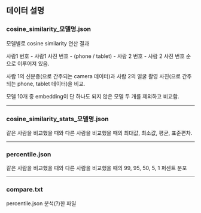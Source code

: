## 데이터 설명

### cosine_similarity_모델명.json

모델별로 cosine similarity 연산 결과

사람1 번호 - 사람1 사진 번호 - (phone / tablet) - 사람 2 번호 - 사람 2 사진 번호 순으로 이루어져 있음.

사람 1의 신분증(으로 간주되는 camera 데이터)과 사람 2의 얼굴 촬영 사진(으로 간주되는 phone, tablet 데이터)을 비교.

모델 10개 중 embedding이 단 하나도 되지 않은 모델 두 개를 제외하고 비교함.

----------------------

### cosine_similarity_stats_모델명.json

같은 사람을 비교했을 때와 다른 사람을 비교했을 때의 최대값, 최소값, 평균, 표준편차.

-------------------------

### percentile.json

같은 사람을 비교했을 때와 다른 사람을 비교했을 때의 99, 95, 50, 5, 1 퍼센트 분포

-----------------------

### compare.txt

percentile.json 분석(?)한 파일

